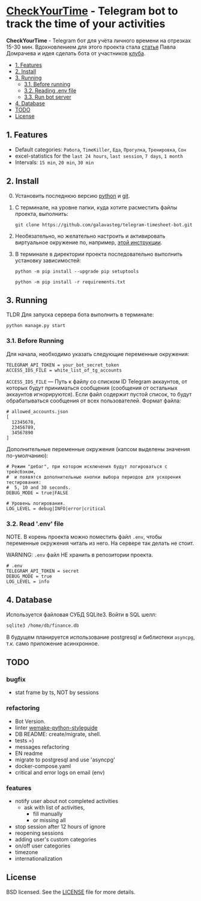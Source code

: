 # [CheckYourTime](http://t.me/checkyourtime_bot) - Telegram bot to track the time of your activities

**CheckYourTime** - Telegram бот для учёта личного времени на отрезках 15-30 мин.
Вдохновлением для этого проекта стала [статья](https://vc.ru/life/143273-12-mesyacev-vedu-pochasovoy-uchet-svoih-del-s-pomoshchyu-timesheets-rasskazyvayu-k-chemu-eto-v-itoge-privelo)
Павла Домрачева и идея сделать бота от участников [клуба](https://titanman.ru/).


- [1. Features](#1-features)
- [2. Install](#2-install)
- [3. Running](#3-before-running)
    - [3.1. Before running](#31-before-running)
    - [3.2. Reading .env file](#32-reading-env-file)
    - [3.3. Run bot server](#33-run-bot-server)
- [4. Database](#4-database)
- [TODO](#todo)
- [License](#license)

## 1. Features

- Default categories: `Работа`, `TimeKiller`, `Еда`, `Прогулка`, `Тренировка`, `Сон`
- excel-statistics for the `last 24 hours`, `last session`, `7 days`, `1 month`
- Intervals: `15 min`, `20 min`, `30 min`


## 2. Install
0. Установить последнюю версию [python](https://www.python.org/downloads/) и [git](https://git-scm.com/downloads).
1. С терминале, на уровне папки, куда хотите расместить файлы проекта, выполнить:
 
    `git clone https://github.com/galavasteg/telegram-timesheet-bot.git`

3. Необязательно, но желательно настроить и активировать виртуальное окружение по, например, [этой инструкции](https://python-scripts.com/virtualenv).
4. В терминале в директории проекта последовательно выполнить установку зависимостей:
    
    `python -m pip install --upgrade pip setuptools`
    
    `python -m pip install -r requirements.txt`


## 3. Running
TLDR Для запуска сервера бота выполнить в терминале:

`python manage.py start`

### 3.1. Before Running
Для начала, необходимо указать следующие переменные окружения:
```
TELEGRAM_API_TOKEN = your_bot_secret_token
ACCESS_IDS_FILE = white_list_of_tg_accounts
```
`ACCESS_IDS_FILE` — Путь к файлу со списком ID Telegram аккаунтов, от которых будут приниматься
сообщения (сообщения от остальных аккаунтов игнорируются).
Если файл содержит пустой список, то будут обрабатываться сообщения от всех пользователей. Формат файла:

```
# allowed_accounts.json
[
  12345678,
  23456789,
  34567890
]
```

Дополнительные переменные окружения (капсом выделены значения по-умолчанию):
```
# Режим "дебаг", при котором исключения будут логироваться с трейсбэком,
#  и появятся дополнительные кнопки выбора периодов для ускорения тестирования:
#  5, 10 and 30 seconds.
DEBUG_MODE = true|FALSE

# Уровень логирования.
LOG_LEVEL = debug|INFO|error|critical
```

### 3.2. Read '.env' file
NOTE. В корень проекта можно поместить файл `.env`, чтобы переменные окружения читаль из него.
На сервере так делать не стоит.

WARNING: `.env` файл НЕ хранить в репозитории проекта.
```
# .env
TELEGRAM_API_TOKEN = secret
DEBUG_MODE = true
LOG_LEVEL = info
```


## 4. Database
Используется файловая СУБД SQLite3. Войти в SQL шелл:

```bash
sqlite3 /home/db/finance.db
```

В будущем планируется использование postgresql и библиотеки `asyncpg`, т.к. само приложение асинхронное.

## TODO
### bugfix
- stat frame by ts, NOT by sessions

### refactoring
- Bot Version.
- linter [wemake-python-styleguide](https://wemake-python-stylegui.de/en/latest/)
- DB README: create/migrate, shell.
- tests =)
- messages refactoring
- EN readme
- migrate to postgresql and use 'asyncpg'
- docker-compose.yaml
- critical and error logs on email (env)

### features
- notify user about not completed activities
    -  ask with list of activities,
        -   fill manually
        -   or missing all
- stop session after 12 hours of ignore
- reopening sessions
- adding user's custom categories
- on/off user categories
- timezone
- internationalization


## License
BSD licensed. See the
[LICENSE](https://github.com/galavasteg/telegram-timesheet-bot/blob/master/LICENSE) file
for more details.
